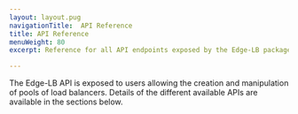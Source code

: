 ```yaml
---
layout: layout.pug
navigationTitle:  API Reference
title: API Reference
menuWeight: 80
excerpt: Reference for all API endpoints exposed by the Edge-LB package

---
```


The Edge-LB API is exposed to users allowing the creation and manipulation of pools of load balancers. Details of the different available APIs are available in the sections below.

